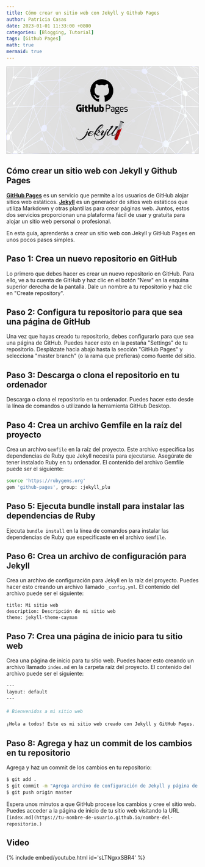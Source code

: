 ```yaml
---
title: Cómo crear un sitio web con Jekyll y Github Pages
author: Patricia Casas
date: 2023-01-01 11:33:00 +0800
categories: [Blogging, Tutorial]
tags: [Github Pages]
math: true
mermaid: true
---
```

![Desktop View](/assets/img/title-image.jpg)
## Cómo crear un sitio web con Jekyll y Github Pages

[**GitHub Pages**](https://pages.github.com/) es un servicio que permite a los usuarios de GitHub alojar sitios web estáticos. [**Jekyll**](https://jekyllrb.com/) es un generador de sitios web estáticos que utiliza Markdown y otras plantillas para crear páginas web. Juntos, estos dos servicios proporcionan una plataforma fácil de usar y gratuita para alojar un sitio web personal o profesional.

En esta guía, aprenderás a crear un sitio web con Jekyll y GitHub Pages en unos pocos pasos simples.

<h2 data-toc-skip>Paso 1: Crea un nuevo repositorio en GitHub</h2>

Lo primero que debes hacer es crear un nuevo repositorio en GitHub. Para ello, ve a tu cuenta de GitHub y haz clic en el botón "New" en la esquina superior derecha de la pantalla. Dale un nombre a tu repositorio y haz clic en "Create repository".

<h2 data-toc-skip>Paso 2: Configura tu repositorio para que sea una página de GitHub</h2>

Una vez que hayas creado tu repositorio, debes configurarlo para que sea una página de GitHub. Puedes hacer esto en la pestaña "Settings" de tu repositorio. Desplázate hacia abajo hasta la sección "GitHub Pages" y selecciona "master branch" (o la rama que prefieras) como fuente del sitio.

<h2 data-toc-skip>Paso 3: Descarga o clona el repositorio en tu ordenador</h2>

Descarga o clona el repositorio en tu ordenador. Puedes hacer esto desde la línea de comandos o utilizando la herramienta GitHub Desktop.


<h2 data-toc-skip>Paso 4: Crea un archivo Gemfile en la raíz del proyecto</h2>

Crea un archivo `Gemfile` en la raíz del proyecto. Este archivo especifica las dependencias de Ruby que Jekyll necesita para ejecutarse. Asegúrate de tener instalado Ruby en tu ordenador. El contenido del archivo Gemfile puede ser el siguiente:

```bash
source 'https://rubygems.org'
gem 'github-pages', group: :jekyll_plu
```

<h2 data-toc-skip>Paso 5: Ejecuta bundle install para instalar las dependencias de Ruby</h2>

Ejecuta `bundle install` en la línea de comandos para instalar las dependencias de Ruby que especificaste en el archivo `Gemfile`.


<h2 data-toc-skip>Paso 6: Crea un archivo de configuración para Jekyll</h2>

Crea un archivo de configuración para Jekyll en la raíz del proyecto. Puedes hacer esto creando un archivo llamado `_config.yml`. El contenido del archivo puede ser el siguiente:

```
title: Mi sitio web
description: Descripción de mi sitio web
theme: jekyll-theme-cayman

```

<h2 data-toc-skip>Paso 7: Crea una página de inicio para tu sitio web</h2>

Crea una página de inicio para tu sitio web. Puedes hacer esto creando un archivo llamado `index.md` en la carpeta raíz del proyecto. El contenido del archivo puede ser el siguiente:

```bash
---
layout: default
---

# Bienvenidos a mi sitio web

¡Hola a todos! Este es mi sitio web creado con Jekyll y GitHub Pages.
```

<h2 data-toc-skip>Paso 8: Agrega y haz un commit de los cambios en tu repositorio</h2>

Agrega y haz un commit de los cambios en tu repositorio:

```bash
$ git add .
$ git commit -m "Agrega archivo de configuración de Jekyll y página de inicio"
$ git push origin master
```
Espera unos minutos a que GitHub procese los cambios y cree el sitio web. Puedes acceder a la página de inicio de tu sitio web visitando la URL `[index.md](https://tu-nombre-de-usuario.github.io/nombre-del-repositorio.)`

## Video

{% include embed/youtube.html id='sLTNgxxSBR4' %}


